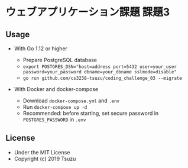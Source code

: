 # ウェブアプリケーション課題 課題3

## Usage
- With Go 1.12 or higher
    - Prepare PostgreSQL database
    - `export POSTGRES_DSN="host=address port=5432 user=your_user password=your_password dbname=your_dbname sslmode=disable"`
    - `go run github.com/cs3238-tsuzu/coding_challenge_03 --migrate`

- With Docker and docker-compose
    - Download `docker-compose.yml` and `.env`
    - Run `docker-compose up -d`
    - Recommended: before starting, set secure password in `POSTGRES_PASSWORD` in `.env`


## License
- Under the MIT License
- Copyright (c) 2019 Tsuzu